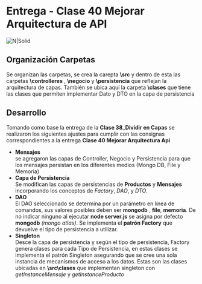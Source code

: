 # Entrega - Clase 40 Mejorar Arquitectura de API
![N|Solid](https://cdn0.iconfinder.com/data/icons/thin-line-icons-for-seo-and-development-1/64/Programming_Development_Api-48.png)
## Organización Carpetas
Se organizan las carpetas, se crea la carepta **\src** y dentro de esta las carpetas **\controlleres** , **\negocio** y **\persistencia** que reflejan la arquitectura de capas. También se ubica aquí la carpeta **\clases** que tiene las clases que permiten implementar Dato y DTO en la capa de persistencia
## Desarrollo
Tomando como base la entrega de la **Clase 38_Dividir en Capas** se realizaron los siguientes ajustes para cumplir con las consignas correspondientes a la  entrega **Clase 40 Mejorar Arquitectura Api**
- **Mensajes**  
se agregaron las capas de Controller, Negocio y Persistencia para que los mensajes persistan en los diferentes medios (Mongo DB, File y Memoria)
- **Capa de Persistencia**  
Se modifican las capas de persistencias de **Productos** y **Mensajes** incorporando los conceptos de *Factory*, *DAO*, y *DTO*.
- **DAO**  
El DAO seleccionado se determina por un parámetro en línea de comandos, sus valores posibles deben ser **mongodb** , **file**, **memoria**. De no indicar ninguno al ejecutar **node server.js** se asigna por defecto **mongodb** *(mongo atlas)*. Se implementa el **patrón Factory** que devuelve el tipo de persistencia a utilizar.
- **Singleton**  
Desce la capa de persistencia y según el tipo de persistencia, Factory genera clases para cada Tipo de Persistencia, en estas clases se implementa el patrón Singleton asegurando que se cree una sola instancia de mecanismos de acceso a los datos. Estas son las clases ubicadas en **\src\clases** que implementan singleton con *getInstanceMensaje* y *getInstanceProducto*